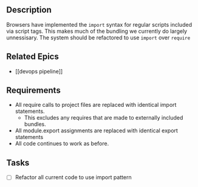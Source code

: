 
## Description

Browsers have implemented the `import` syntax for regular scripts included via script tags. This makes much of the bundling we currently do largely unnessisary.
The system should be refactored to use `import` over `require`
## Related Epics

- [[devops pipeline]]
## Requirements

- All require calls to project files are replaced with identical import statements.
	- This excludes any requires that are made to externally included bundles.
- All module.export assignments are replaced with identical export statements
- All code continues to work as before.
## Tasks 

- [ ] Refactor all current code to use import pattern
